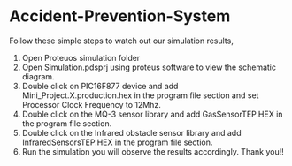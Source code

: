 # Accident-Prevention-System
Follow these simple steps to watch out our simulation results,
1. Open Proteuos simulation folder
2. Open Simulation.pdsprj using proteus software to view the schematic
diagram.
3. Double click on PIC16F877 device and add
Mini_Project.X.production.hex in the program file section and set 
Processor Clock Frequency to 12Mhz.
4. Double click on the MQ-3 sensor library and add GasSensorTEP.HEX in 
the program file section.
5. Double click on the Infrared obstacle sensor library and add 
InfraredSensorsTEP.HEX in the program file section.
6. Run the simulation you will observe the results accordingly.
Thank you!! 
